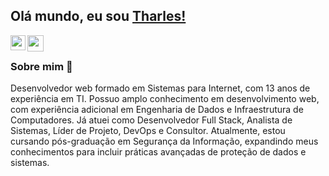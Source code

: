 ## Olá mundo, eu sou [Tharles!](www.linkedin.com/in/tharlesamaro) 

<a href="www.linkedin.com/in/tharlesamaro">
  <img align="left" width="24px" src="https://cdn.simpleicons.org/linkedin"  />
</a>
<a href="mailto:tharlesamaro@gmail.com">
  <img align="left" width="26px" src="https://cdn.simpleicons.org/gmail" />
</a>

<br />

### Sobre mim 🚀

Desenvolvedor web formado em Sistemas para Internet, com 13 anos de experiência em TI. Possuo amplo conhecimento em desenvolvimento web, com experiência adicional em Engenharia de Dados e Infraestrutura de Computadores. Já atuei como Desenvolvedor Full Stack, Analista de Sistemas, Líder de Projeto, DevOps e Consultor. Atualmente, estou cursando pós-graduação em Segurança da Informação, expandindo meus conhecimentos para incluir práticas avançadas de proteção de dados e sistemas.

